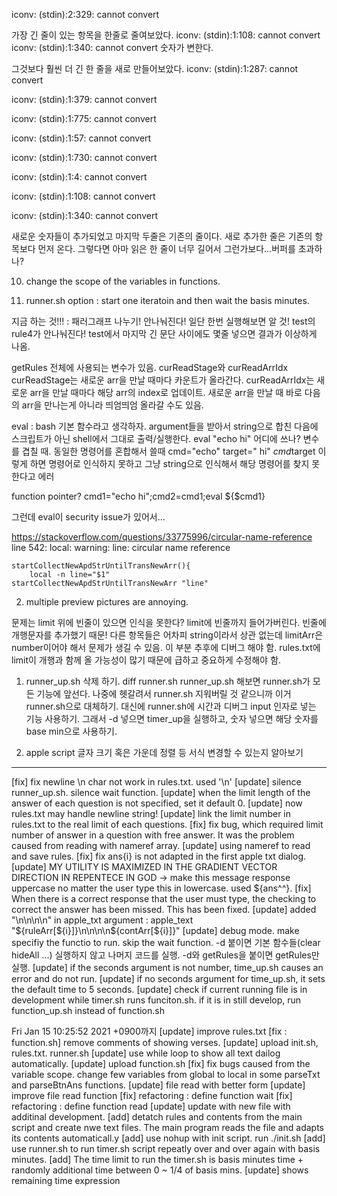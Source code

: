 

iconv: (stdin):2:329: cannot convert

가장 긴 줄이 있는 항목을 한줄로 줄여보았다.
iconv: (stdin):1:108: cannot convert
iconv: (stdin):1:340: cannot convert
숫자가 변한다.

그것보다 훨씬 더 긴 한 줄을 새로 만들어보았다.
iconv: (stdin):1:287: cannot convert

iconv: (stdin):1:379: cannot convert

iconv: (stdin):1:775: cannot convert

iconv: (stdin):1:57: cannot convert

iconv: (stdin):1:730: cannot convert

iconv: (stdin):1:4: cannot convert

iconv: (stdin):1:108: cannot convert

iconv: (stdin):1:340: cannot convert

새로운 숫자들이 추가되었고 마지막 두줄은 기존의 줄이다. 새로 추가한 줄은 기존의 항목보다 먼저 온다. 그렇다면 아마 읽은 한 줄이 너무 길어서 그런가보다...버퍼를 초과하나?

10. change the scope of the variables in functions.

11. runner.sh option : start one iteratoin and then wait the basis minutes.

지금 하는 것!!! : 패러그래프 나누기! 안나눠진다! 일단 한번 실행해보면 알 것! test의 rule4가 안나눠진다!
test에서 마지막 긴 문단 사이에도 몇줄 넣으면 결과가 이상하게 나옴.


getRules 전체에 사용되는 변수가 있음.
curReadStage와 curReadArrIdx
curReadStage는 새로운 arr을 만날 때마다 카운트가 올라간다.
curReadArrIdx는 새로운 arr을 만날 때마다 해당 arr의 index로 업데이트.
새로운 arr을 만날 때 바로 다음의 arr을 만나는게 아니라 띄엄띄엄 올라갈 수도 있음.


eval : bash 기본 함수라고 생각하자. argument들을 받아서 string으로 합친 다음에 스크립트가 아닌 shell에서 그대로 출력/실행한다.
eval "echo hi"
어디에 쓰나? 변수를 겹칠 때.
동일한 명령어를 혼합해서 쓸때
cmd="echo"
target=" hi"
$cmd$target
이렇게 하면 명령어로 인식하지 못하고 그냥 string으로 인식해서 해당 명령어를 찾지 못한다고 에러

function pointer?
cmd1="echo hi";cmd2=cmd1;eval \${$cmd1}

그런데 eval이 security issue가 있어서...

https://stackoverflow.com/questions/33775996/circular-name-reference
line 542: local: warning: line: circular name reference
```
startCollectNewApdStrUntilTransNewArr(){
    local -n line="$1"
startCollectNewApdStrUntilTransNewArr "line"
```

2. multiple preview pictures are annoying.



문제는 limit 위에 빈줄이 있으면 인식을 못한다? limit에 빈줄까지 들어가버린다. 빈줄에 개행문자를 추가했기 때문! 다른 항목들은 어차피 string이라서 상관 없는데 limitArr은 number이어야 해서 문제가 생길 수 있음. 이 부분 추후에 디버그 해야 함. rules.txt에 limit이 개행과 함께 올 가능성이 많기 때문에 급하고 중요하게 수정해야 함.

1. runner_up.sh 삭제 하기. diff runner.sh runner_up.sh 해보면 runner.sh가 모든 기능에 앞선다. 나중에 헷갈려서 runner.sh 지워버릴 것 같으니까 이거 runner.sh으로 대체하기. 대신에 runner.sh에 시간과 디버그 input 인자로 넣는 기능 사용하기. 그래서 -d 넣으면 timer_up을 실행하고, 숫자 넣으면 해당 숫자를 base min으로 사용하기.


2. apple script 글자 크기 혹은 가운데 정렬 등 서식 변경할 수 있는지 알아보기
---
[fix] fix newline \n char not work in rules.txt. used '\\n'
[update] silence runner_up.sh. silence wait function. 
[update] when the limit length of the answer of each question is not specified, set it default 0. 
[update] now rules.txt may handle newline string! 
[update] link the limit number in rules.txt to the real limit of each questions. 
[fix] fix bug, which required limit number of answer in a question with free answer. It was the problem caused from reading with nameref array.
[update] using nameref to read and save rules. 
[fix] fix ans{i} is not adapted in the first apple txt dialog. 
[update] MY UTILITY IS MAXIMIZED IN THE GRADIENT VECTOR DIRECTION IN REPENTECE IN GOD -> make this message response uppercase no matter the user type this in lowercase. used ${ans^^}.
[fix] When there is a correct response that the user must type, the checking to correct the answer has been missed. This has been fixed.
[update] added "\n\n\n\n" in apple_txt argument : apple_text "${ruleArr[${i}]}\n\n\n\n${contArr[${i}]}"
[update] debug mode. make specifiy the functio to run. skip the wait function. -d 붙이면 기본 함수들(clear hideAll ...) 실행하지 않고 나머지 코드를 실행. -d와 getRules을 붙이면 getRules만 실행.
[update] if the seconds argument is not number, time_up.sh causes an error and do not run.
[update] if no seconds argument for time_up.sh, it sets the default time to 5 seconds.
[update] check if current running file is in development while timer.sh runs funciton.sh. if it is in still develop, run function_up.sh instead of function.sh

Fri Jan 15 10:25:52 2021 +0900까지
[update] improve rules.txt
[fix : function.sh] remove comments of showing verses.
[update] upload init.sh, rules.txt. runner.sh
[update] use while loop to show all text dailog automatically.
[update] upload function.sh
[fix] fix bugs caused from the variable scope. change few variables from global to local in some parseTxt and parseBtnAns functions.
[update] file read with better form
[update] improve file read function
[fix] refactoring : define function wait
[fix] refactoring : define function read
[update] update with new file with additinal development.
[add] detatch rules and contents from the main script and create nwe text files. The main program reads the file and adapts its contents automaticall.y
[add] use nohup with init script. run ./init.sh
[add] use runner.sh to run timer.sh script repeatly over and over again with basis minutes.
[add] The time limit to run the timer.sh is basis minutes time + randomly additional time between 0 ~ 1/4 of basis mins.
[update] shows remaining time expression